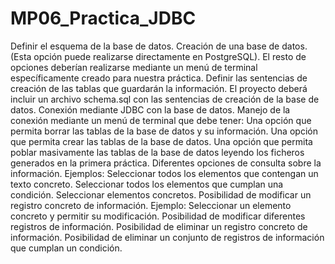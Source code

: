 # MP06_Practica_JDBC
Definir el esquema de la base de datos.
Creación de una base de datos. (Esta opción puede realizarse directamente en PostgreSQL). El resto de opciones deberían realizarse mediante un menú de terminal específicamente creado para nuestra práctica.
Definir las sentencias de creación de las tablas que guardarán la información. El proyecto deberá incluir un archivo schema.sql con las sentencias de creación de la base de datos.
Conexión mediante JDBC con la base de datos.
Manejo de la conexión mediante un menú de terminal que debe tener:
Una opción que permita borrar las tablas de la base de datos y su información.
Una opción que permita crear las tablas de la base de datos.
Una opción que permita poblar masivamente las tablas de la base de datos leyendo los ficheros generados en la primera práctica.
Diferentes opciones de consulta sobre la información. Ejemplos:
Seleccionar todos los elementos que contengan un texto concreto.
Seleccionar todos los elementos que cumplan una condición.
Seleccionar elementos concretos.
Posibilidad de modificar un registro concreto de información. Ejemplo:
Seleccionar un elemento concreto y permitir su modificación.
Posibilidad de modificar diferentes registros de información.
Posibilidad de eliminar un registro concreto de información.
Posibilidad de eliminar un conjunto de registros de información que cumplan un condición.
